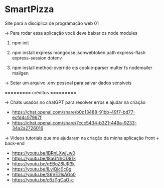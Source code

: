 # SmartPizza
Site para a disciplica de programação web 01

-> Para rodar essa aplicação você deve baixar os node modules
1. npm init

2. npm install express mongoose jsonwebtoken path express-flash express-session dotenv
3. npm install method-override ejs cookie-parser multer fs nodemailer mailgen

-> Setar um arquivo .env pessoal para salvar dados sensiveis  

========= créditos =========

-> Chats usados no chatGPT para resolver erros e ajudar na criação 

* https://chat.openai.com/share/b0d13488-91bb-49f7-bd77-ecfd4c07967f
* https://chat.openai.com/share/7ccc5434-b321-449a-9233-34a2a2726016

-> Videos tutoriais que me ajudaram na criação da minha aplicação front + back-end

* https://youtu.be/lBRnLXwjLw0
* https://youtu.be/l8aGNhOD91k
* https://youtu.be/qEBoZ8lJR3k
* https://youtu.be/ILviQic0c8g
* https://youtu.be/S6VE2lsAGo0
* https://youtu.be/c6zI1gCaO-c
